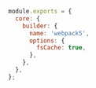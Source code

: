 ```js filename=".storybook/main.js" renderer="common" language="js"
module.exports = {
  core: {
    builder: {
      name: 'webpack5',
      options: {
        fsCache: true,
      },
    },
  },
};
```
